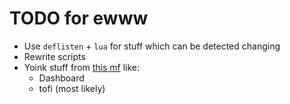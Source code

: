# TODO for ewww

- Use `deflisten` + `lua` for stuff which can be detected changing
- Rewrite scripts
- Yoink stuff from [this mf](https://github.com/notusknot/dotfiles-nix/tree/main/modules/eww) like:
  - Dashboard
  - tofi (most likely)
